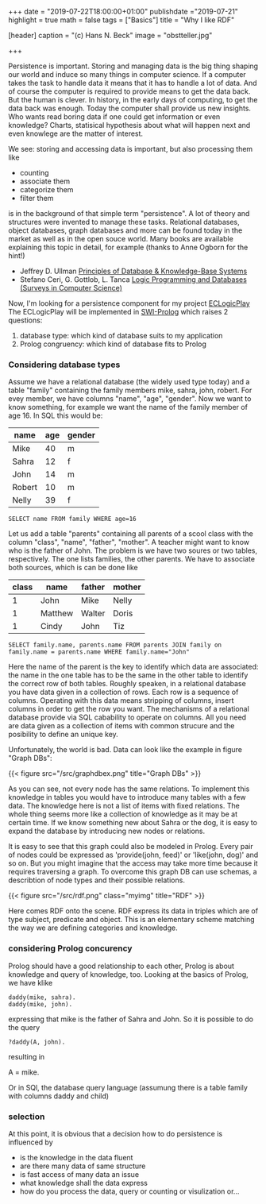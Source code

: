 +++
date = "2019-07-22T18:00:00+01:00"
publishdate ="2019-07-21"
highlight = true
math = false
tags = ["Basics"]
title = "Why I like RDF"

[header]
  caption = "(c) Hans N. Beck"
  image = "obstteller.jpg"

+++

Persistence is important. Storing and managing data is the big thing shaping our world and induce so many things in computer science. If a computer takes the task to handle data it means that it has to handle a lot of data. And of course the computer is required to provide means to get the data back. But the human is clever. In history, in the early days of computing, to get the data back was enough. Today the computer shall provide us new insights. Who wants read boring data if one could get information or even knowledge? Charts, statisical hypothesis about what will happen next and even knowlege are the matter of interest.
 
We see: storing and accessing data is important, but also processing them like

+  counting
+  associate them
+  categorize them
+  filter them

is in the background of that simple term "persistence". A lot of theory and structures were invented to manage these tasks. Relational databases, object databases, graph databases and more can be found today in the market as well as in the open souce world. Many books are available explaining this topic in detail, for example (thanks to Anne Ogborn for the hint!)

+  Jeffrey D. Ullman [Principles of Database & Knowledge-Base Systems](https://www.amazon.com/dp/0716781581/ref=cm_sw_r_tw_dp_U_x_0einDbE4CNB3D)
+  Stefano Ceri, G. Gottlob, L. Tanca [Logic Programming and Databases (Surveys in Computer Science)](https://www.amazon.com/dp/0387517286/ref=cm_sw_r_tw_dp_U_x_wjinDb0788341)

Now, I'm looking for a persistence component for my project [ECLogicPlay](en/project/prologgameengine/) The ECLogicPlay will be implemented in [SWI-Prolog](http://www.swi-prolog.org) which raises 2 questions: 

1.  database type: which kind of database suits to my application
2.  Prolog congruency: which kind of database fits to Prolog


### Considering database types

Assume we have a relational database (the widely used type today) and a table "family" containing the family members mike, sahra, john, robert. For evey member, we have columns "name", "age", "gender". Now we want to know something, for example we want the name of the family member of age 16. In SQL this would be: 

| name | age | gender |
|------|-----|--------|
| Mike | 40  | m      |
| Sahra | 12  | f      |
| John | 14 | m      |
| Robert | 10  | m      |
| Nelly | 39 | f   |



    SELECT name FROM family WHERE age=16

Let us add a table "parents" containing all parents of a scool class with the column "class", "name", "father", "mother". A teacher might want to know who is the father of John. The problem is we have two soures or two tables, respectively. The one lists families, the other parents. We have to associate both sources, which is can be done like 

| class | name | father | mother |
|-------|------|--------|--------|
| 1	| John | Mike | Nelly |
| 1 | Matthew | Walter | Doris |
| 1 | Cindy | John | Tiz |


	SELECT family.name, parents.name FROM parents JOIN family on family.name = parents.name WHERE family.name="John"

Here the name of the parent is the key to identify which data are associated: the name in the one table has to be the same in the other table to identify the correct row of both tables. Roughly speaken, in a relational database you have data given in a collection of rows. Each row is a sequence of columns. Operating with this data means stripping of columns, insert columns in order to get the row you want. The mechanisms of a relational database provide via SQL cabability to operate on columns. All you need are data given as a collection of items with common strucure and the posibility to define an unique key.


Unfortunately, the world is bad. Data can look like the example in figure "Graph DBs":

{{< figure src="/src/graphdbex.png" title="Graph DBs" >}}

As you can see, not every node has the same relations. To implement this knowledge in tables you would have to introduce many tables with a few data. The knowledge here is not a list of items with fixed relations. The whole thing seems more like a collection of knowledge as it may be at certain time. If we know something new about Sahra or the dog, it is easy to expand the database by introducing new nodes or relations. 

It is easy to see that this graph could also be modeled in Prolog. Every pair of nodes could be expressed as 'provide(john, feed)' or 'like(john, dog)' and so on. But you might imagine that the access may take more time because it requires traversing a graph. To overcome this graph DB can use schemas, a describtion of node types and their possible relations.

{{< figure src="/src/rdf.png" class="myimg" title="RDF" >}}

Here comes RDF onto the scene. RDF express its data in triples which are of type subject, predicate and object. This is an elementary scheme matching the way we are defining categories and knowledge. 



### considering Prolog concurency

Prolog should have a good relationship to each other, Prolog is about knowledge and query of knowledge, too. Looking at the basics of Prolog, we have klike

    daddy(mike, sahra).
    daddy(mike, john).

 expressing that mike is the father of Sahra and John. So it is possible to do the query

    ?daddy(A, john).

 resulting in 

   A = mike.

 Or in SQl, the database query language (assumung there is a table family with columns daddy and child)


### selection

At this point, it is obvious that a decision how to do persistence is influenced by

*  is the knowledge in the data fluent 
*  are there many data of same structure
*  is fast access of many data an issue
*  what knowledge shall the data express
*  how do you process the data, query or counting or visulization or...